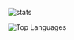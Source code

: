 ![stats](https://github-readme-stats.vercel.app/api?username=onion99&count_private=true&hide=contribs&show_icons=true)


<!-- ![skill](https://github-readme-stats.vercel.app/api/top-langs/?username=onion99&hide_border=true&hide=javascript,html) -->

<img align="left" alt="Top Languages" src="https://github-readme-stats.vercel.app/api/top-langs/?username=onion99&hide_border=true&hide=javascript,html" />
